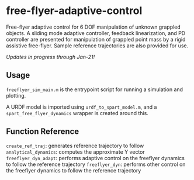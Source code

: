 # free-flyer-adaptive-control

Free-flyer adaptive control for 6 DOF manipulation of unknown grappled objects. A sliding mode adaptive controller, feedback linearization, and PD controller are presented for manipulation of grappled point mass by a rigid assistive free-flyer. Sample reference trajectories are also provided for use.

*Updates in progress through Jan-21!*

## Usage

`freeflyer_sim_main.m` is the entrypoint script for running a simulation and plotting.

A URDF model is imported using `urdf_to_spart_model.m`, and a `spart_free_flyer_dynamics` wrapper is created around this.

## Function Reference
`create_ref_traj`: generates reference trajectory to follow
`analytical_dynamics`: computes the approximate Y vector
`freeflyer_dyn_adapt`: performs adaptive control on the freeflyer dynamics to follow the reference trajectory
`freeflyer_dyn`: performs other control on the freeflyer dynamics to follow the reference trajectory
